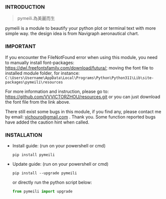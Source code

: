 ### INTRODUCTION
> pymeili.為美麗而生

pymeili is a module to beautify your python plot or terminal text with more simple way. the design idea is from Navigraph aeronautical chart.

### IMPORTANT
If you encounter the FileNotFound error when using this module, you need to manually install font-packages: https://dwl.freefontsfamily.com/download/futura/; 
moving the font file to installed module folder, for instance: `C:\Users\Username\AppData\Local\Programs\Python\Python311\Lib\site-packages\pymeili\resources`

For more information and instruction, please go to: https://github.com/VVVICTORZHOU/resources.git or you can just download the font file from the link above.

There still exist some bugs in this module, if you find any, please contact me by email: vichouro@gmail.com . Thank you. Some function reported bugs have added the caution hint when called.

### INSTALLATION
- Install guide: (run on your powershell or cmd)

    `pip install pymeili`

- Update guide: (run on your powershell or cmd)

    `pip install --upgrade pymeili`
    
    or directly run the python script below:
    ```python
    from pymeili import upgrade
    ```


